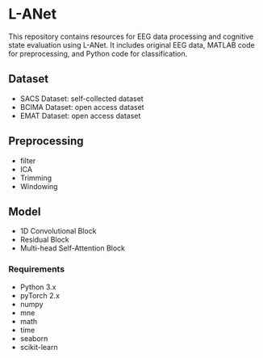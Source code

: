 # L-ANet
This repository contains resources for EEG data processing and cognitive state evaluation using L-ANet. It includes original EEG data, MATLAB code for preprocessing, and Python code for classification.

## Dataset
- SACS Dataset: self-collected dataset
- BCIMA Dataset: open access dataset
- EMAT Dataset: open access dataset

## Preprocessing
- filter
- ICA
- Trimming
- Windowing
  
## Model
- 1D Convolutional Block
- Residual Block
- Multi-head Self-Attention Block

### Requirements
- Python 3.x
- pyTorch 2.x
- numpy
- mne
- math
- time
- seaborn
- scikit-learn
